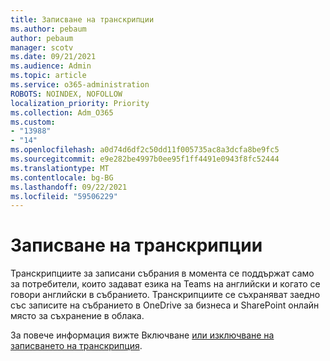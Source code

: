 ```yaml
---
title: Записване на транскрипции
ms.author: pebaum
author: pebaum
manager: scotv
ms.date: 09/21/2021
ms.audience: Admin
ms.topic: article
ms.service: o365-administration
ROBOTS: NOINDEX, NOFOLLOW
localization_priority: Priority
ms.collection: Adm_O365
ms.custom:
- "13988"
- "14"
ms.openlocfilehash: a0d74d6df2c50dd11f005735ac8a3dcfa8be9fc5
ms.sourcegitcommit: e9e282be4997b0ee95f1ff4491e0943f8fc52444
ms.translationtype: MT
ms.contentlocale: bg-BG
ms.lasthandoff: 09/22/2021
ms.locfileid: "59506229"
---
```

# <a name="recording-transcriptions"></a>Записване на транскрипции

Транскрипциите за записани събрания в момента се поддържат само за потребители, които задават езика на Teams на английски и когато се говори английски в събранието. Транскрипциите се съхраняват заедно със записите на събранието в OneDrive за бизнеса и SharePoint онлайн място за съхранение в облака.

За повече информация вижте Включване [или изключване на записването на транскрипция](https://docs.microsoft.com/microsoftteams/cloud-recording#turn-on-or-turn-off-recording-transcription).